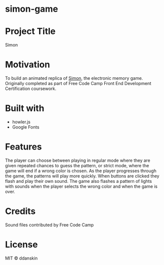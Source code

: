 # simon-game

# Project Title
Simon

# Motivation
To build an animated replica of [Simon](https://en.wikipedia.org/wiki/Simon_(game)), the electronic memory game. Originally completed as part of Free Code Camp Front End Development Certification coursework.

# Built with
* howler.js
* Google Fonts

# Features
The player can choose between playing in regular mode where they are given repeated chances to guess the pattern, or strict mode, where the game will end if a wrong color is chosen. As the player progresses through the game, the patterns will play more quickly. When buttons are clicked they flash and play their own sound. The game also flashes a pattern of lights with sounds when the player selects the wrong color and when the game is over.

# Credits
Sound files contributed by Free Code Camp
# License
MIT &copy; ddanskin
